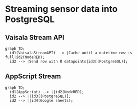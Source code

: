 # Streaming sensor data into PostgreSQL


## Vaisala Stream API
```mermaid
graph TD;
  id1(VaisalaStreamAPI) --> |Cache until a datetime row is full|id2(NodeRED);   
  id2 --> |Send row with 8 datapoints|id3[(PostgreSQL)];
```






## AppScript Stream

```mermaid
graph TD;
  id1(AppScript) --> ||id2(NodeRED);   
  id2 --> ||id3[(PostgreSQL)];
  id2 --> ||id4(Google sheets);
```
```








